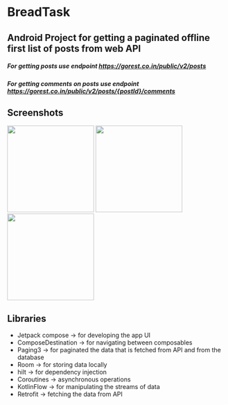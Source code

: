 # BreadTask

## Android Project for getting a paginated offline first list of posts from web API

##### For getting posts use endpoint https://gorest.co.in/public/v2/posts
##### For getting comments on posts use endpoint https://gorest.co.in/public/v2/posts/{postId}/comments

## Screenshots

<img src="https://imgur.com/a8uDDy1.png" width="200">  <img src="https://imgur.com/UPQcOo7.png" width="200">     <img src="https://imgur.com/C85zm0l.png" width="200">


## Libraries 

- Jetpack compose -> for developing the app UI
- ComposeDestination -> for navigating between composables
- Paging3 -> for paginated the data that is fetched from API and from the database
- Room -> for storing data locally 
- hilt -> for dependency injection
- Coroutines -> asynchronous operations
- KotlinFlow -> for manipulating the streams of data
- Retrofit -> fetching the data from API
